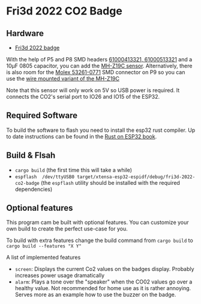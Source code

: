 # Fri3d 2022 CO2 Badge

## Hardware

* [Fri3d 2022 badge](https://github.com/Fri3dCamp/badge-2020)

With the help of P5 and P8 SMD headers [61000413321, 61000513321]( https://www.we-online.com/catalog/en/PHD_2_54_SMT_SOCKET_HEADER_6100XXXXX21) and a 10µF 0805 capacitor, you can add the [MH-Z19C sensor]( https://www.reichelt.com/be/nl/infrarood-co2-sensor-mh-z19c-pin-header-rm-2-54-co2-mh-z19c-ph-p297320.html). Alternatively, there is also room for the [Molex 
53261-0771](https://www.molex.com/molex/products/part-detail/pcb_headers/0532610771) SMD connector on P9 so you can use the [wire mounted variant of the MH-Z19C]( https://www.tinytronics.nl/shop/en/sensors/air/gas/winsen-mh-z19c-co2-sensor-with-cable)

Note that this sensor will only work on 5V so USB power is required. It connects the CO2's serial port to IO26 and IO15 of the ESP32.

## Required Software

To build the software to flash you need to install the esp32 rust compiler. Up to date instructions can be found in the [Rust on ESP32 book](https://esp-rs.github.io/book/dependencies/index.html).

## Build & Flsah

* `cargo build` (the first time this will take a while)
* `espflash  /dev/ttyUSB0 target/xtensa-esp32-espidf/debug/fri3d-2022-co2-badge` (the `espflash` utility should be installed with the required dependencies)

## Optional features

This program cam be built with optional features.
You can customize your own build to create the perfect use-case for you.

To build with extra features change the build command from `cargo build` to `cargo build --features "X Y"`

A list of implemented features

* `screen`: Displays the current Co2 values on the badges display. Probably increases power usage dramatically
* `alarm`: Plays a tone over the "speaker" when the CO02 values go over a healthy value. Not recommended for home use as it is rather annoying. Serves more as an example how to use the buzzer on the badge. 